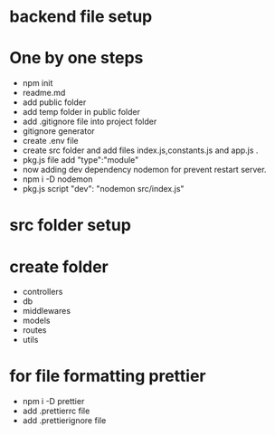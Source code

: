 # backend file setup 

# One by one steps
- npm init
- readme.md
- add public folder
- add temp folder in public folder
- add .gitignore file into project folder
- gitignore generator 
- create .env file
- create src folder and add files index.js,constants.js and app.js .
- pkg.js file add "type":"module"
- now adding dev dependency nodemon for prevent restart server.
- npm i -D nodemon
- pkg.js script "dev": "nodemon src/index.js"


# src folder setup
# create folder 
- controllers
- db
- middlewares
- models
- routes
- utils


# for file formatting prettier
- npm i -D prettier
- add .prettierrc file
- add .prettierignore file






